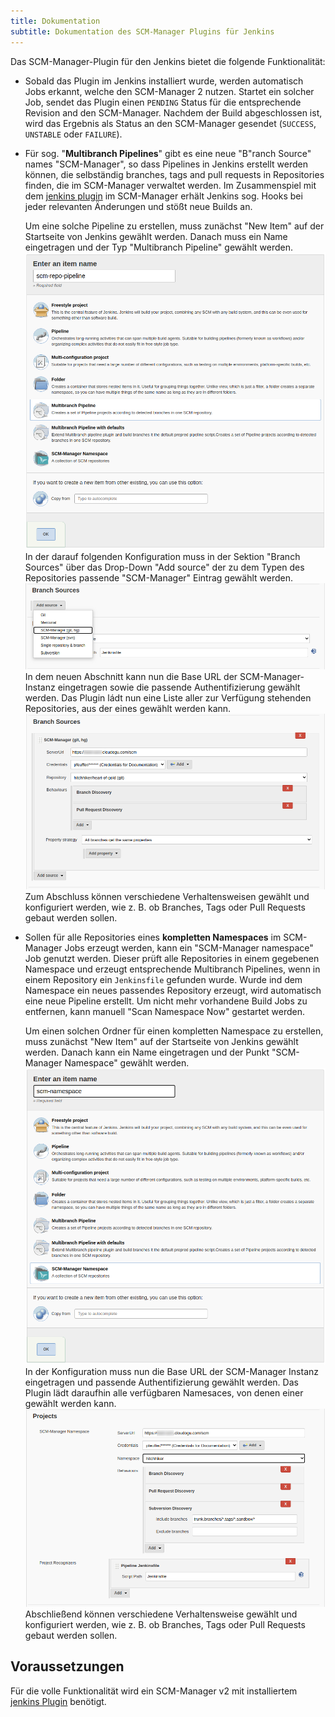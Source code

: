 ```yaml
---
title: Dokumentation
subtitle: Dokumentation des SCM-Manager Plugins für Jenkins
---
```


Das SCM-Manager-Plugin für den Jenkins bietet die folgende Funktionalität:

- Sobald das Plugin im Jenkins installiert wurde, werden automatisch Jobs erkannt, welche den SCM-Manager 2 nutzen.
   Startet ein solcher Job, sendet das Plugin einen `PENDING` Status für die entsprechende Revision and den SCM-Manager.
   Nachdem der Build abgeschlossen ist, wird das Ergebnis als Status an den SCM-Manager gesendet (`SUCCESS`, `UNSTABLE`
   oder `FAILURE`).
- Für sog. "**Multibranch Pipelines**" gibt es eine neue "B"ranch Source" names "SCM-Manager", so dass Pipelines in Jenkins
   erstellt werden können, die selbständig branches, tags and pull requests in Repositories finden, die im SCM-Manager
   verwaltet werden. Im Zusammenspiel mit dem
   [jenkins plugin](https://www.scm-manager.org/plugins/scm-jenkins-plugin/) im SCM-Manager erhält Jenkins sog. Hooks
   bei jeder relevanten Änderungen und stößt neue Builds an.
   
   Um eine solche Pipeline zu erstellen, muss zunächst "New Item" auf der Startseite von Jenkins gewählt werden. Danach
   muss ein Name eingetragen und der Typ "Multibranch Pipeline" gewählt werden.
   ![](assets/select-multibranch-pipeline.png)
   In der darauf folgenden Konfiguration muss in der Sektion "Branch Sources" über das Drop-Down "Add source" der zu dem
   Typen des Repositories passende "SCM-Manager" Eintrag gewählt werden.
   ![](assets/config-multibranch-pipeline-source.png)
   In dem neuen Abschnitt kann nun die Base URL der SCM-Manager-Instanz eingetragen sowie die passende Authentifizierung
   gewählt werden. Das Plugin ládt nun eine Liste aller zur Verfügung stehenden Repositories, aus der eines gewählt
   werden kann.
   ![](assets/config-multibranch-pipeline.png)
   Zum Abschluss können verschiedene Verhaltensweisen gewählt und konfiguriert werden, wie z. B. ob Branches, Tags oder
   Pull Requests gebaut werden sollen.
- Sollen für alle Repositories eines **kompletten Namespaces** im SCM-Manager Jobs erzeugt werden, kann ein "SCM-Manager
   namespace" Job genutzt werden. Dieser prüft alle Repositories in einem gegebenen Namespace und erzeugt entsprechende
   Multibranch Pipelines, wenn in einem Repository ein `Jenkinsfile` gefunden wurde. Wurde ind dem Namespace ein neues
   passendes Repository erzeugt, wird automatisch eine neue Pipeline erstellt.
   Um nicht mehr vorhandene Build Jobs zu entfernen, kann manuell "Scan Namespace Now" gestartet werden.
   
   Um einen solchen Ordner für einen kompletten Namespace zu erstellen, muss zunächst "New Item" auf der Startseite
   von Jenkins gewählt werden. Danach kann ein Name eingetragen und der Punkt "SCM-Manager Namespace" gewählt werden.
   ![](assets/select-namespace-item.png)
   In der Konfiguration muss nun die Base URL der SCM-Manager Instanz eingetragen und passende Authentifizierung
   gewählt werden. Das Plugin lädt daraufhin alle verfügbaren Namesaces, von denen einer gewählt werden kann.
   ![](assets/config-namespace-item.png)
   Abschließend können verschiedene Verhaltensweise gewählt und konfiguriert werden, wie z. B. ob Branches, Tags oder
   Pull Requests gebaut werden sollen.

## Voraussetzungen

Für die volle Funktionalität wird ein SCM-Manager v2 mit installiertem
[jenkins Plugin](https://www.scm-manager.org/plugins/scm-jenkins-plugin/) benötigt.

